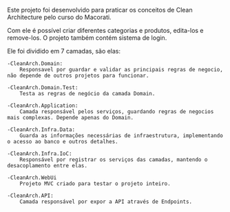 Este projeto foi desenvolvido para praticar os conceitos de Clean Architecture pelo curso do Macorati.

Com ele é possível criar diferentes categorias e produtos, edita-los e remove-los. O projeto também contém 
sistema de login.

Ele foi dividido em 7 camadas, são elas:

    -CleanArch.Domain:
        Responsavel por guardar e validar as principais regras de negocio, não depende de outros projetos para funcionar.

    -CleanArch.Domain.Test:
        Testa as regras de negócio da camada Domain. 

    -CleanArch.Application:
        Camada responsável pelos serviços, guardando regras de negocios mais complexas. Depende apenas do Domain.

    -CleanArch.Infra.Data:
        Guarda as informações necessárias de infraestrutura, implementando o acesso ao banco e outros detalhes.

    -CleanArch.Infra.IoC:
        Responsável por registrar os serviços das camadas, mantendo o desacoplamento entre elas.

    -CleanArch.WebUi
        Projeto MVC criado para testar o projeto inteiro.

    -CleanArch.API:
        Camada responsável por expor a API através de Endpoints.



